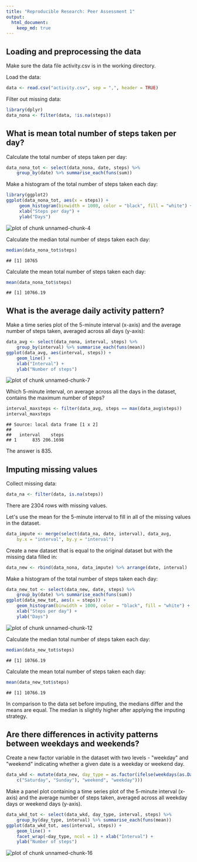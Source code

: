 ```yaml
---
title: "Reproducible Research: Peer Assessment 1"
output: 
  html_document:
    keep_md: true
---
```



## Loading and preprocessing the data

Make sure the data file activity.csv is in the working directory.

Load the data:

```r
data <- read.csv("activity.csv", sep = ",", header = TRUE)
```

Filter out missing data:

```r
library(dplyr)
data_nona <- filter(data, !is.na(steps))
```


## What is mean total number of steps taken per day?

Calculate the total number of steps taken per day:

```r
data_nona_tot <- select(data_nona, date, steps) %>%
    group_by(date) %>% summarise_each(funs(sum))
```

Make a histogram of the total number of steps taken each day:

```r
library(ggplot2)
ggplot(data_nona_tot, aes(x = steps)) +
     geom_histogram(binwidth = 1000, color = "black", fill = "white") +
     xlab("Steps per day") +
     ylab("Days")
```

![plot of chunk unnamed-chunk-4](figure/unnamed-chunk-4-1.png) 

Calculate the median total number of steps taken each day:

```r
median(data_nona_tot$steps)
```

```
## [1] 10765
```

Calculate the mean total number of steps taken each day:

```r
mean(data_nona_tot$steps)
```

```
## [1] 10766.19
```

## What is the average daily activity pattern?
Make a time series plot of the 5-minute interval (x-axis) and the average number of steps taken, averaged across all days (y-axis):

```r
data_avg <- select(data_nona, interval, steps) %>% 
    group_by(interval) %>% summarise_each(funs(mean))
ggplot(data_avg, aes(interval, steps)) +
    geom_line() +
    xlab("Interval") +
    ylab("Number of steps")
```

![plot of chunk unnamed-chunk-7](figure/unnamed-chunk-7-1.png) 

Which 5-minute interval, on average across all the days in the dataset, contains the maximum number of steps?


```r
interval_maxsteps <- filter(data_avg, steps == max(data_avg$steps))
interval_maxsteps
```

```
## Source: local data frame [1 x 2]
## 
##   interval    steps
## 1      835 206.1698
```

The answer is 835.

## Imputing missing values

Collect missing data:

```r
data_na <- filter(data, is.na(steps))
```

There are 2304 rows with missing values. 

Let's use the mean for the 5-minute interval to fill in all of the missing values in the dataset.


```r
data_impute <- merge(select(data_na, date, interval), data_avg, 
    by.x = "interval", by.y = "interval")
```

Create a new dataset that is equal to the original dataset but with the missing data filled in:

```r
data_new <- rbind(data_nona, data_impute) %>% arrange(date, interval)
```

Make a histogram of the total number of steps taken each day:

```r
data_new_tot <- select(data_new, date, steps) %>% 
    group_by(date) %>% summarise_each(funs(sum))
ggplot(data_new_tot, aes(x = steps)) +
    geom_histogram(binwidth = 1000, color = "black", fill = "white") +
    xlab("Steps per day") +
    ylab("Days")
```

![plot of chunk unnamed-chunk-12](figure/unnamed-chunk-12-1.png) 

Calculate the median total number of steps taken each day:

```r
median(data_new_tot$steps)
```

```
## [1] 10766.19
```

Calculate the mean total number of steps taken each day:

```r
mean(data_new_tot$steps)
```

```
## [1] 10766.19
```

In comparison to the data set before imputing, the medians differ and the means are equal. The median is slightly higher after applying the imputing strategy.

## Are there differences in activity patterns between weekdays and weekends?

Create a new factor variable in the dataset with two levels - "weekday" and "weekend" indicating whether a given date is a weekday or weekend day.

```r
data_wkd <- mutate(data_new, day_type = as.factor(ifelse(weekdays(as.Date(date)) %in% 
    c("Saturday", "Sunday"), "weekend", "weekday")))
```

Make a panel plot containing a time series plot of the 5-minute interval (x-axis) and the average number of steps taken, averaged across all weekday days or weekend days (y-axis). 


```r
data_wkd_tot <- select(data_wkd, day_type, interval, steps) %>% 
    group_by(day_type, interval) %>% summarise_each(funs(mean))
ggplot(data_wkd_tot, aes(interval, steps)) +
    geom_line() +
    facet_wrap(~day_type, ncol = 1) + xlab("Interval") +
    ylab("Number of steps")
```

![plot of chunk unnamed-chunk-16](figure/unnamed-chunk-16-1.png) 

